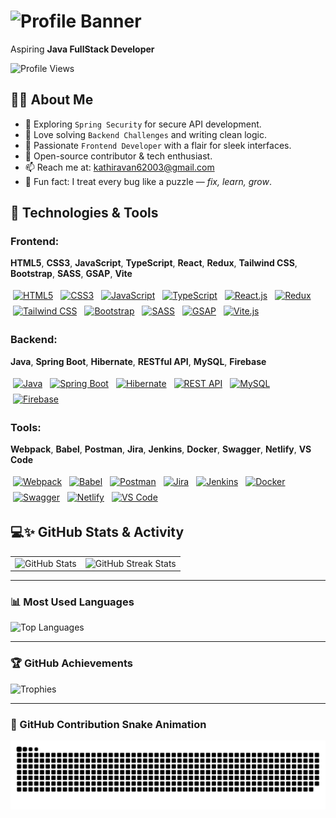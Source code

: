 # ![Profile Banner](https://readme-typing-svg.demolab.com?font=Fira+Code&pause=1000&color=FFFFFF&size=24&weight=700&width=500&lines=Hi%2C+I'm+Kathiravan!👋 )

Aspiring **Java FullStack Developer** 

![Profile Views](https://komarev.com/ghpvc/?username=KATHIRAVANN8&color=green)

## 👨‍💻 About Me

- 🌱 Exploring `Spring Security` for secure API development.  
- 🔧 Love solving `Backend Challenges` and writing clean logic.  
- 🎨 Passionate `Frontend Developer` with a flair for sleek interfaces.  
- 🤝 Open-source contributor & tech enthusiast.  
- 📫 Reach me at: [kathiravan62003@gmail.com](mailto:kathiravan62003@gmail.com)  
- 🧩 Fun fact: I treat every bug like a puzzle — *fix, learn, grow*.



## 🚀 Technologies & Tools  

### **Frontend:**  
**HTML5**, **CSS3**, **JavaScript**, **TypeScript**, **React**, **Redux**, **Tailwind CSS**, **Bootstrap**, **SASS**, **GSAP**, **Vite**
<p align="left">
  <a href="https://developer.mozilla.org/en-US/docs/Web/HTML"><img src="https://icon.icepanel.io/Technology/svg/HTML5.svg" width="48" alt="HTML5" style="margin: 4px;" /></a>
  <a href="https://developer.mozilla.org/en-US/docs/Web/CSS"><img src="https://icon.icepanel.io/Technology/svg/CSS3.svg" width="48" alt="CSS3" style="margin: 4px;" /></a>
  <a href="https://www.javascript.com/"><img src="https://icon.icepanel.io/Technology/svg/JavaScript.svg" width="48" alt="JavaScript" style="margin: 4px;" /></a>
  <a href="https://www.typescriptlang.org/"><img src="https://icon.icepanel.io/Technology/svg/TypeScript.svg" width="48" alt="TypeScript" style="margin: 4px;" /></a>
  <a href="https://reactjs.org/"><img src="https://icon.icepanel.io/Technology/svg/React.svg" width="48" alt="React.js" style="margin: 4px;" /></a>
  <a href="https://redux.js.org/"><img src="https://icon.icepanel.io/Technology/svg/Redux.svg" width="48" alt="Redux" style="margin: 4px;" /></a>
  <a href="https://tailwindcss.com/"><img src="https://icon.icepanel.io/Technology/svg/Tailwind-CSS.svg" width="48" alt="Tailwind CSS" style="margin: 4px;" /></a>
  <a href="https://getbootstrap.com/"><img src="https://icon.icepanel.io/Technology/svg/Bootstrap.svg" width="48" alt="Bootstrap" style="margin: 4px;" /></a>
  <a href="https://sass-lang.com/"><img src="https://icon.icepanel.io/Technology/svg/Sass.svg" width="48" alt="SASS" style="margin: 4px;" /></a>
  <a href="https://gsap.com/"><img src="https://svgstack.com/media/img/gsap-logo-dNe6788698.webp" width="48" alt="GSAP" style="margin: 4px;" /></a>
  <a href="https://vitejs.dev/"><img src="https://icon.icepanel.io/Technology/svg/Vite.js.svg" width="48" alt="Vite.js" style="margin: 4px;" /></a>
</p>


### **Backend:**  
**Java**, **Spring Boot**, **Hibernate**, **RESTful API**, **MySQL**, **Firebase**
<p align="left">
  <a href="https://www.java.com/"><img src="https://icon.icepanel.io/Technology/svg/Java.svg" width="48" alt="Java" style="margin: 4px;" /></a>
  <a href="https://spring.io/"><img src="https://icon.icepanel.io/Technology/svg/Spring.svg" width="48" alt="Spring Boot" style="margin: 4px;" /></a>
  <a href="https://hibernate.org/"><img src="https://icon-library.com/images/hibernate-icon/hibernate-icon-20.jpg" width="48" alt="Hibernate" style="margin: 4px;" /></a>
  <a href="https://restfulapi.net/"><img src="https://img.icons8.com/nolan/50/api-settings.png" width="48" alt="REST API" style="margin: 4px;" /></a>
  <a href="https://www.mysql.com/"><img src="https://icon.icepanel.io/Technology/svg/MySQL.svg" width="48" alt="MySQL" style="margin: 4px;" /></a>
  <a href="https://firebase.google.com/"><img src="https://icon.icepanel.io/Technology/svg/Firebase.svg" width="48" alt="Firebase" style="margin: 4px;" /></a>
</p>
  

### **Tools:**  
**Webpack**, **Babel**, **Postman**, **Jira**, **Jenkins**, **Docker**, **Swagger**, **Netlify**, **VS Code**
<p align="left">
  <a href="https://webpack.js.org/"><img src="https://img.icons8.com/color/48/webpack.png" width="48" alt="Webpack" style="margin: 4px;" /></a>
  <a href="https://babeljs.io/"><img src="https://icon.icepanel.io/Technology/svg/Babel.svg" width="48" alt="Babel" style="margin: 4px;" /></a>
  <a href="https://www.postman.com/"><img src="https://icon.icepanel.io/Technology/svg/Postman.svg" width="48" alt="Postman" style="margin: 4px;" /></a>
  <a href="https://www.atlassian.com/software/jira"><img src="https://icon.icepanel.io/Technology/svg/Jira.svg" width="48" alt="Jira" style="margin: 4px;" /></a>
  <a href="https://www.jenkins.io/"><img src="https://icon.icepanel.io/Technology/svg/Jenkins.svg" width="48" alt="Jenkins" style="margin: 4px;" /></a>
  <a href="https://www.docker.com/"><img src="https://icon.icepanel.io/Technology/svg/Docker.svg" width="48" alt="Docker" style="margin: 4px;" /></a>
  <a href="https://swagger.io/"><img src="https://icon.icepanel.io/Technology/svg/Swagger.svg" width="48" alt="Swagger" style="margin: 4px;" /></a>
  <a href="https://www.netlify.com/"><img src="https://img.icons8.com/external-tal-revivo-shadow-tal-revivo/48/external-netlify-a-cloud-computing-company-that-offers-hosting-and-serverless-backend-services-for-static-websites-logo-shadow-tal-revivo.png" width="48" alt="Netlify" style="margin: 4px;" /></a>
  <a href="https://code.visualstudio.com/"><img src="https://img.icons8.com/fluency/48/visual-studio-code-2019.png" width="48" alt="VS Code" style="margin: 4px;" /></a>
</p>
  

## 💻✨ GitHub Stats & Activity

<table>
  <tr>
    <td>
      <img src="https://github-readme-stats.vercel.app/api?username=KATHIRAVANN8&show_icons=true&theme=radical&border_radius=12&rank_icon=github&include_all_commits=true" alt="GitHub Stats" />
    </td>
    <td>
      <img src="https://streak-stats.demolab.com/?user=KATHIRAVANN8&theme=radical&date_format=M%20j%5B%2C%20Y%5D" alt="GitHub Streak Stats" />
    </td>
  </tr>
</table>

---

### 📊 Most Used Languages

![Top Languages](https://github-readme-stats.vercel.app/api/top-langs/?username=KATHIRAVANN8&layout=compact&langs_count=8&theme=tokyonight&hide=html)

---

### 🏆 GitHub Achievements

<p align="left">
  <img src="https://github-profile-trophy.vercel.app/?username=KATHIRAVANN8&theme=matrix&margin-w=10&margin-h=15&no-bg=true&no-frame=true" alt="Trophies" />
</p>

---

### 🐍 GitHub Contribution Snake Animation

<picture>
  <source
    media="(prefers-color-scheme: dark)"
    srcset="https://raw.githubusercontent.com/platane/snk/output/github-contribution-grid-snake-dark.svg"
  />
  <source
    media="(prefers-color-scheme: light)"
    srcset="https://raw.githubusercontent.com/platane/snk/output/github-contribution-grid-snake.svg"
  />
  <img
    alt="GitHub contribution grid snake animation"
    src="https://raw.githubusercontent.com/platane/snk/output/github-contribution-grid-snake.svg"
    style="max-width: 100%;"
  />
</picture>




